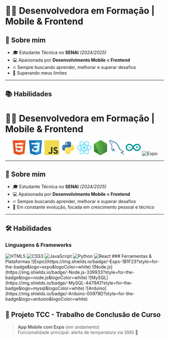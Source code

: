 <p align="center">
  <h1>👩‍💻 Desenvolvedora em Formação | Mobile & Frontend</h1>
</p>


## 🚀 Sobre mim

- 🎓 Estudante Técnica no **SENAI** _(2024/2025)_
- 💻 Apaixonada por **Desenvolvimento Mobile** e **Frontend**
- 🔥 Sempre buscando aprender, melhorar e superar desafios
- 🧩 Superando meus limites
---

## 📚 Habilidades
<p align="center">
  <h1>👩‍💻 Desenvolvedora em Formação | Mobile & Frontend</h1>
</p>

<p align="center">
  <img src="https://github.com/devicons/devicon/blob/master/icons/html5/html5-original.svg" width="48" title="HTML" />
  <img src="https://github.com/devicons/devicon/blob/master/icons/css3/css3-original.svg" width="48" title="CSS" />
  <img src="https://github.com/devicons/devicon/blob/master/icons/javascript/javascript-original.svg" width="48" title="JavaScript" />
  <img src="https://github.com/devicons/devicon/blob/master/icons/python/python-original.svg" width="48" title="Python" />
  <img src="https://github.com/devicons/devicon/blob/master/icons/react/react-original.svg" width="48" title="React Native" />
  <img src="https://github.com/devicons/devicon/blob/master/icons/nodejs/nodejs-original.svg" width="48" title="Node.js" />
  <img src="https://github.com/devicons/devicon/blob/master/icons/mysql/mysql-original.svg" width="48" title="MySQL" />
  <img src="https://github.com/devicons/devicon/blob/master/icons/arduino/arduino-original.svg" width="48" title="Arduino" />
  <img src="https://upload.wikimedia.org/wikipedia/commons/3/3c/Expo_Logo.svg" width="48" title="Expo" />
</p>

---

## 🚀 Sobre mim

- 🎓 Estudante Técnica no **SENAI** _(2024/2025)_
- 💻 Apaixonada por **Desenvolvimento Mobile** e **Frontend**
- 🔥 Sempre buscando aprender, melhorar e superar desafios
- 🌱 Em constante evolução, focada em crescimento pessoal e técnico

---

## 🛠️ Habilidades

### Linguagens & Frameworks  
 <img src="https://img.shields.io/badge/-HTML5-E34F26?style=for-the-badge&logo=html5&logoColor=white" alt="HTML5" />
  <img src="https://img.shields.io/badge/-CSS3-1572B6?style=for-the-badge&logo=css3&logoColor=white" alt="CSS3" />
  <img src="https://img.shields.io/badge/-JavaScript-F7DF1E?style=for-the-badge&logo=javascript&logoColor=black" alt="JavaScript" />
  <img src="https://img.shields.io/badge/-Python-3776AB?style=for-the-badge&logo=python&logoColor=white" alt="Python" />
  <img src="https://img.shields.io/badge/-React-61DAFB?style=for-the-badge&logo=react&logoColor=black" alt="React" />
### Ferramentas & Plataformas  
![Expo](https://img.shields.io/badge/-Expo-1B1F23?style=for-the-badge&logo=expo&logoColor=white)  
![Node.js](https://img.shields.io/badge/-Node.js-339933?style=for-the-badge&logo=node.js&logoColor=white)  
![MySQL](https://img.shields.io/badge/-MySQL-4479A1?style=for-the-badge&logo=mysql&logoColor=white)  
![Arduino](https://img.shields.io/badge/-Arduino-00979D?style=for-the-badge&logo=arduino&logoColor=white)  

## 📱 Projeto TCC - Trabalho de Conclusão de Curso

> **App Mobile com Expo** (em andamento)  
> Funcionalidade principal: alerta de temperatura via SMS 🔔




